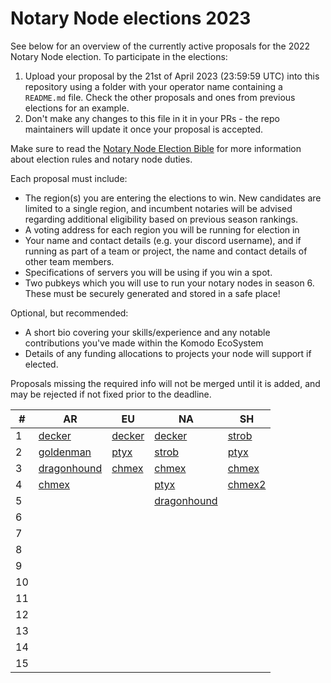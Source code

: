 # Notary Node elections 2023

See below for an overview of the currently active proposals for the 2022 Notary Node election.
To participate in the elections:

1. Upload your proposal by the 21st of April 2023 (23:59:59 UTC) into this repository using a folder with your operator name containing a `README.md` file. Check the other proposals and ones from previous elections for an example.
2. Don't make any changes to this file in it in your PRs - the repo maintainers will update it once your proposal is accepted.

Make sure to read the [Notary Node Election Bible](https://github.com/KomodoPlatform/dPoW/blob/dev/doc/bible.md) for more information about election rules and notary node duties.

Each proposal must include:
- The region(s) you are entering the elections to win. New candidates are limited to a single region, and incumbent notaries will be advised regarding additional eligibility based on previous season rankings.
- A voting address for each region you will be running for election in
- Your name and contact details (e.g. your discord username), and if running as part of a team or project, the name and contact details of other team members. 
- Specifications of servers you will be using if you win a spot.
- Two pubkeys which you will use to run your notary nodes in season 6. These must be securely generated and stored in a safe place!

Optional, but recommended:
- A short bio covering your skills/experience and any notable contributions you've made within the Komodo EcoSystem
- Details of any funding allocations to projects your node will support if elected.

Proposals missing the required info will not be merged until it is added, and may be rejected if not fixed prior to the deadline.



| #  | AR                                                                    |  EU                                                              | NA                                                               | SH                                                            |
| -- | --------------------------------------------------------------------- | -----------------------------------------------------------------| -----------------------------------------------------------------| ------------------------------------------------------------- |
| 1  | [decker](decker/README.md "RB4ddQGvuQBPfpw6dcefF8AFZekVJc9tem")       | [decker](decker/README.md "RKjE9R2FLLmEUm7DKQ714ehMqSE7qdT3rv")  | [decker](decker/README.md "RELzVBrc9WtrJxtNihWKfEVXVhj72dBAoQ")  | [strob](strob/README.md "RStrobSH68ke1eFmxNehVuJczTEpFX3C4f") |
| 2  | [goldenman](goldenman/README.md "RRfaF1s266XULS8HsF1kCFcfLASCCgEdSN") | [ptyx](ptyx/README.md "RUHbExoy17yC3ig146D1xuKTi2EdJdHoSH")      | [strob](strob/README.md "RStrobNmEspEAgB8Jtt6ncK8tCWcGm77na")    | [ptyx](ptyx/README.md "RJajXoXCioyt3cxwRc2XD4qw1xUTKGShjX")   |
| 3  | [dragonhound](dragonhound/README.md "RKpigLeT5rgXy31yubpgWcJ91i1TZbZg5h") | [chmex](chmex/README.md "RTVKa9Dqa1bfzLDCSUo5zmfHFZBZyr3ftW") | [chmex](chmex/README.md "RMKfy7zjSvvKgC7tQReYrRSFfEFFGkZkFc")   | [chmex](chmex/README.md "RQxfyScivdSERChE2vYT9oFA7dWQzzPR4K") |
| 4  | [chmex](chmex/README.md "RDLQrPQPDK3W3L6EdGGXstyNNYFT8fVLqH")         |                                                                  | [ptyx](ptyx/README.md "RHZAnQxv6tGajPppWywpkP5W8JXQR3QEvi")      | [chmex2](chmex/README.md "RYJV8pCtv4wtsvwFhLm1tn7hW3KDv9gcjR") |
| 5  |                                                                       |                                                                  | [dragonhound](dragonhound/README.md "RT3PBi6wBLvUySxtykehejsVTLKgCEwbzu") |                                                      |
| 6  |                                                                       |                                                                  |                                                                  |                                                               |
| 7  |                                                                       |                                                                  |                                                                  |                                  |
| 8  |                                                                       |                                                                  |                                                                  |                                  |
| 9  |                                                                       |                                                                  |                                                                  |                                  |
| 10 |                                                                       |                                                                  |                                                                  |                                  |
| 11 |                                                                       |                                                                  |                                                                  |                                  |
| 12 |                                                                       |                                                                  |                                                                  |                                  |
| 13 |                                                                       |                                                                  |                                                                  |                                  |
| 14 |                                                                       |                                                                  |                                                                  |                                  |
| 15 |                                                                       |                                                                  |                                                                  |                                  |

